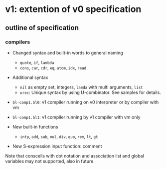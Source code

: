 # v1: extention of v0 specification

## outline of specification

### compilers

* Changed syntax and built-in words to general naming
	* `quote`, `if`, `lambda`
	* `cons`, `car`, `cdr`, `eq`, `atom`, `idx`, `read`

* Additional syntax
	* `nil` as empty set, integers, `lamda` with multi arguments, `list`
	* `urec`: Unique syntax by using U-combinator. See samples for details.

* `bl-comp1.bl0`: v1 compiler running on v0 interpreter or by compiler with vm
* `bl-comp1.bl1`: v1 compiler running by v1 compiler with vm only

* New built-in functions
	* `intp`, `add`, `sub`, `mul`, `div`, `quo`, `rem`, `lt`, `gt`

* New S-expression input function: comment

Note that conscells with dot notation and association list and global variables may not supported, also in future.

